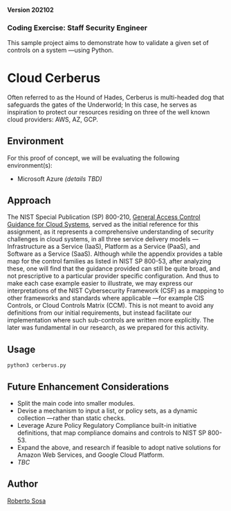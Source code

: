#### Version 202102
### Coding Exercise: Staff Security Engineer

This sample project aims to demonstrate how to validate a given set of controls on a system —using Python.

# Cloud Cerberus
Often referred to as the Hound of Hades, Cerberus is multi-headed dog that safeguards the gates of the Underworld; In this case, he serves as inspiration to protect our resources residing on three of the well known cloud providers: AWS, AZ, GCP.

## Environment 
For this proof of concept, we will be evaluating the following environment(s):
- Microsoft Azure _(details TBD)_

## Approach
The NIST Special Publication (SP) 800-210, [General Access Control Guidance for Cloud Systems](https://csrc.nist.gov/publications/detail/sp/800-210/final), served as the initial reference for this assignment, as it represents a comprehensive understanding of security challenges in cloud systems, in all three service delivery models —Infrastructure as a Service (IaaS), Platform as a Service (PaaS), and Software as a Service (SaaS). Although while the appendix provides a table map for the control families as listed in NIST SP 800-53, after analyzing these, one will find that the guidance provided can still be quite broad, and not prescriptive to a particular provider specific configuration. And thus to make each case example easier to illustrate, we may express our interpretations of the NIST Cybersecurity Framework (CSF) as a mapping to other frameworks and standards where applicable —for example CIS Controls, or Cloud Controls Matrix (CCM). This is not meant to avoid any definitions from our initial requirements, but instead facilitate our implementation where such sub-controls are written more explicitly. The later was fundamental in our research, as we prepared for this activity.


## Usage
`python3 cerberus.py`

## Future Enhancement Considerations
- Split the main code into smaller modules.
- Devise a mechanism to input a list, or policy sets, as a dynamic collection —rather than static checks.
- Leverage Azure Policy Regulatory Compliance built-in initiative definitions, that map compliance domains and controls to NIST SP 800-53.
- Expand the above, and research if feasible to adopt native solutions for Amazon Web Services, and Google Cloud Platform.
- _TBC_

## Author
[Roberto Sosa](https://github.com/SuperTonic09)

